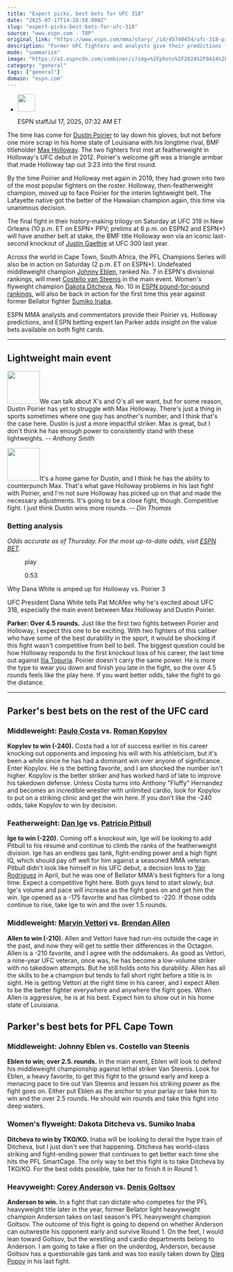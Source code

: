 ```yaml
---
title: "Expert picks, best bets for UFC 318"
date: "2025-07-17T14:28:58.000Z"
slug: "expert-picks-best-bets-for-ufc-318"
source: "www.espn.com - TOP"
original_link: "https://www.espn.com/mma/story/_/id/45740454/ufc-318-picks-bets-dustin-poirier-max-holloway"
description: "Former UFC fighters and analysts give their predictions for the main event."
mode: "summarize"
image: "https://a1.espncdn.com/combiner/i?img=%2Fphoto%2F2024%2F0414%2Fr1318637_1296x729_16%2D9.jpg"
category: "general"
tags: ["general"]
domain: "espn.com"
---
```

<div id="readability-page-1" class="page"><div><div><ul><li><p><img src="https://a.espncdn.com/combiner/i?img=/i/columnists/espn_generic_m.jpg&amp;h=80&amp;w=80&amp;scale=crop" alt="" width="40" height="40"></p><p>ESPN staff<span>Jul 17, 2025, 07:32 AM ET</span></p></li></ul></div><p>The time has come for <a data-player-guid="d2f9674e-3717-5a71-8681-95fd39f91d46" href="https://www.espn.com/mma/fighter/_/id/2506549/dustin-poirier">Dustin Poirier</a> to lay down his gloves, but not before one more scrap in his home state of Louisiana with his longtime rival, BMF titleholder <a data-player-guid="7e45261b-2ad6-dd5a-d2b8-c1056ad16e5f" href="https://www.espn.com/mma/fighter/_/id/2614933/max-holloway">Max Holloway</a>. The two fighters first met at featherweight in Holloway's UFC debut in 2012. Poirier's welcome gift was a triangle armbar that made Holloway tap out 3:23 into the first round.</p><p>By the time Poirier and Holloway met again in 2019, they had grown into two of the most popular fighters on the roster. Holloway, then-featherweight champion, moved up to face Poirier for the interim lightweight belt. The Lafayette native got the better of the Hawaiian champion again, this time via unanimous decision.</p><p>The final fight in their history-making trilogy on Saturday at UFC 318 in New Orleans (10 p.m. ET on ESPN+ PPV; prelims at 6 p.m. on ESPN2 and ESPN+) will have another belt at stake, the BMF title Holloway won via an iconic last-second knockout of <a data-player-guid="9eafa488-d359-4697-8978-d93ec761b4cf" href="https://www.espn.com/mma/fighter/_/id/3022345/justin-gaethje">Justin Gaethje</a> at UFC 300 last year.</p><p>Across the world in Cape Town, South Africa, the PFL Champions Series will also be in action on Saturday (2 p.m. ET on ESPN+). Undefeated middleweight champion <a data-player-guid="19b3e9bb-5e90-349b-806b-995111361df2" href="https://www.espn.com/mma/fighter/_/id/4697390/johnny-eblen">Johnny Eblen</a>, ranked No. 7 in ESPN's divisional rankings, will meet <a data-player-guid="9aaceac0-17e9-0be8-79a6-f350a71c84e8" href="https://www.espn.com/mma/fighter/_/id/4330791/costello-van-steenis">Costello van Steenis</a> in the main event. Women's flyweight champion <a data-player-guid="46301684-bac5-3f8f-befb-4d75a2617298" href="https://www.espn.com/mma/fighter/_/id/5080570/dakota-ditcheva">Dakota Ditcheva</a>, No. 10 in <a href="https://preview.espn.com/mma/story/_/id/24067525/espn-mma-pound-pound-rankings">ESPN pound-for-pound rankings</a>, will also be back in action for the first time this year against former Bellator fighter <a data-player-guid="73fda40f-bd79-3bfb-b261-5a6161844f10" href="https://www.espn.com/mma/fighter/_/id/4842487/sumiko-inaba">Sumiko Inaba</a>.</p><p>ESPN MMA analysts and commentators provide their Poirier vs. Holloway predictions, and ESPN betting expert Ian Parker adds insight on the value bets available on both fight cards.</p><hr><h2>Lightweight main event</h2><p><img br="" height="75px" src="https://a.espncdn.com/photo/2025/0604/espn_anthony-smith_.jpg">We can talk about X's and O's all we want, but for some reason, Dustin Poirier has yet to struggle with Max Holloway. There's just a thing in sports sometimes where one guy has another's number, and I think that's the case here. Dustin is just a more impactful striker. Max is great, but I don't think he has enough power to consistently stand with these lightweights. <i>-- Anthony Smith</i></p><p><img br="" height="75px" src="https://a.espncdn.com/photo/2025/0604/espn_din-thomas_.jpg">It's a home game for Dustin, and I think he has the ability to counterpunch Max. That's what gave Holloway problems in his last fight with Poirier, and I'm not sure Holloway has picked up on that and made the necessary adjustments. It's going to be a close fight, though. Competitive fight. I just think Dustin wins more rounds. <i>-- Din Thomas</i></p><h3>Betting analysis</h3><p><i>Odds accurate as of Thursday. For the most up-to-date odds, visit <a href="https://espnbet.app.link/WZLRYt61RUb">ESPN BET</a>.</i></p><div data-behavior="video_scroll"><figure data-video="watch,640,360,45747545" data-cerebro-id="6876a7be37ed595fcc5b15f2" data-title="Why Dana White is amped up for Holloway vs. Poirier 3" data-source="espn"><picture><source data-srcset="https://a.espncdn.com/combiner/i?img=%2Fmedia%2Fmotion%2F2025%2F0715%2Fdm_250715_Dana_White_on_fight%2Fdm_250715_Dana_White_on_fight.jpg&amp;w=640&amp;h=360&amp;cquality=80&amp;format=jpg" media="(min-width: 376px)"><source data-srcset="https://a.espncdn.com/combiner/i?img=%2Fmedia%2Fmotion%2F2025%2F0715%2Fdm_250715_Dana_White_on_fight%2Fdm_250715_Dana_White_on_fight.jpg&amp;w=335&amp;cquality=80, https://a.espncdn.com/combiner/i?img=%2Fmedia%2Fmotion%2F2025%2F0715%2Fdm_250715_Dana_White_on_fight%2Fdm_250715_Dana_White_on_fight.jpg&amp;w=670&amp;cquality=40&amp;format=jpg 2x" media="(max-width: 375px)"></picture><span data-id="45747545">play</span><figcaption><p>0:53</p></figcaption></figure><div><p>Why Dana White is amped up for Holloway vs. Poirier 3</p><p>UFC President Dana White tells Pat McAfee why he's excited about UFC 318, especially the main event between Max Holloway and Dustin Poirier.</p></div></div><p><b>Parker: Over 4.5 rounds.</b> Just like the first two fights between Poirier and Holloway, I expect this one to be exciting. With two fighters of this caliber who have some of the best durability in the sport, it would be shocking if this fight wasn't competitive from bell to bell. The biggest question could be how Holloway responds to the first knockout loss of his career, the last time out against <a data-player-guid="7c7452e8-f7d0-bfa0-f6dd-61d531ad856e" href="https://www.espn.com/mma/fighter/_/id/4350812/ilia-topuria">Ilia Topuria</a>. Poirier doesn't carry the same power. He is more the type to wear you down and finish you late in the fight, so the over 4.5 rounds feels like the play here. If you want better odds, take the fight to go the distance.</p><hr><h2>Parker's best bets on the rest of the UFC card</h2><h3>Middleweight: <a data-player-guid="d1996f3e-6feb-6558-f478-a08a6d15917c" href="https://www.espn.com/mma/fighter/_/id/4080826/paulo-costa">Paulo Costa</a> vs. <a data-player-guid="0180f755-bea6-22fd-2788-2ce490a578da" href="https://www.espn.com/mma/fighter/_/id/4300149/roman-kopylov">Roman Kopylov</a></h3><p><b>Kopylov to win (-240).</b> Costa had a lot of success earlier in his career knocking out opponents and imposing his will with his athleticism, but it's been a while since he has had a dominant win over anyone of significance. Enter Kopylov. He is the betting favorite, and I am shocked the number isn't higher. Kopylov is the better striker and has worked hard of late to improve his takedown defense. Unless Costa turns into Anthony "Fluffy" Hernandez and becomes an incredible wrestler with unlimited cardio, look for Kopylov to put on a striking clinic and get the win here. If you don't like the -240 odds, take Kopylov to win by decision.</p><h3>Featherweight: <a data-player-guid="bf4de332-335e-ecee-ffe5-434ed46c08c8" href="https://www.espn.com/mma/fighter/_/id/4074001/dan-ige">Dan Ige</a> vs. <a data-player-guid="460c1cfb-7979-8514-c911-1e27684cb836" href="https://www.espn.com/mma/fighter/_/id/2532870/patricio-pitbull">Patricio Pitbull</a></h3><p><b>Ige to win (-220).</b> Coming off a knockout win, Ige will be looking to add Pitbull to his résumé and continue to climb the ranks of the featherweight division. Ige has an endless gas tank, fight-ending power and a high fight IQ, which should pay off well for him against a seasoned MMA veteran. Pitbull didn't look like himself in his UFC debut, a decision loss to <a data-player-guid="0d4827a7-7803-bbe1-c14b-3761c5b97a1f" href="https://www.espn.com/mma/fighter/_/id/3155420/yair-rodriguez">Yair Rodriguez</a> in April, but he was one of Bellator MMA's best fighters for a long time. Expect a competitive fight here. Both guys tend to start slowly, but Ige's volume and pace will increase as the fight goes on and get him the win. Ige opened as a -175 favorite and has climbed to -220. If those odds continue to rise, take Ige to win and the over 1.5 rounds.</p><h3>Middleweight: <a data-player-guid="43948b20-f9b7-6baf-532e-044bc82a5d80" href="https://www.espn.com/mma/fighter/_/id/4001851/marvin-vettori">Marvin Vettori</a> vs. <a data-player-guid="9f596ce0-1f13-bd7e-d4a6-2581007fb8fc" href="https://www.espn.com/mma/fighter/_/id/4025699/brendan-allen">Brendan Allen</a></h3><p><b>Allen to win (-210).</b> Allen and Vettori have had run-ins outside the cage in the past, and now they will get to settle their differences in the Octagon. Allen is a -210 favorite, and I agree with the oddsmakers. As good as Vettori, a nine-year UFC veteran, once was, he has become a low-volume striker with no takedown attempts. But he still holds onto his durability. Allen has all the skills to be a champion but tends to fall short right before a title is in sight. He is getting Vettori at the right time in his career, and I expect Allen to be the better fighter everywhere and anywhere the fight goes. When Allen is aggressive, he is at his best. Expect him to show out in his home state of Louisiana.</p><h2>Parker's best bets for PFL Cape Town</h2><h3>Middleweight: Johnny Eblen vs. Costello van Steenis</h3><p><b>Eblen to win; over 2.5. rounds.</b> In the main event, Eblen will look to defend his middleweight championship against lethal striker Van Steenis. Look for Eblen, a heavy favorite, to get this fight to the ground early and keep a menacing pace to tire out Van Steenis and lessen his striking power as the fight goes on. Either put Eblen as the anchor to your parlay or take him to win and the over 2.5 rounds. He should win rounds and take this fight into deep waters.</p><h3>Women's flyweight: Dakota Ditcheva vs. Sumiko Inaba</h3><p><b>Ditcheva to win by TKO/KO.</b> Inaba will be looking to derail the hype train of Ditcheva, but I just don't see that happening. Ditcheva has world-class striking and fight-ending power that continues to get better each time she hits the PFL SmartCage. The only way to bet this fight is to take Ditcheva by TKO/KO. For the best odds possible, take her to finish it in Round 1.</p><h3>Heavyweight: <a data-player-guid="01b14461-921d-ae47-db54-f9abc3c10bf7" href="https://www.espn.com/mma/fighter/_/id/3112020/corey-anderson">Corey Anderson</a> vs. <a data-player-guid="61b7a1da-402e-30aa-4efb-43e39cb0ccc7" href="https://www.espn.com/mma/fighter/_/id/3024604/denis-goltsov">Denis Goltsov</a></h3><p><b>Anderson to win.</b> In a fight that can dictate who competes for the PFL heavyweight title later in the year, former Bellator light heavyweight champion Anderson takes on last season's PFL heavyweight champion Goltsov. The outcome of this fight is going to depend on whether Anderson can outwrestle his opponent early and survive Round 1. On the feet, I would lean toward Goltsov, but the wrestling and cardio departments belong to Anderson. I am going to take a flier on the underdog, Anderson, because Goltsov has a questionable gas tank and was too easily taken down by <a data-player-guid="0727ff36-b376-10da-3cfe-c1e084506cc8" href="https://www.espn.com/mma/fighter/_/id/4336342/oleg-popov">Oleg Popov</a> in his last fight.</p>
</div></div>